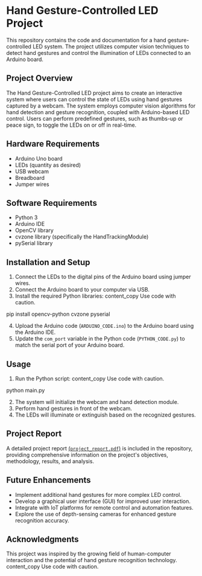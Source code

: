 # Hand Gesture-Controlled LED Project

This repository contains the code and documentation for a hand gesture-controlled LED system. The project utilizes computer vision techniques to detect hand gestures and control the illumination of LEDs connected to an Arduino board.

## Project Overview

The Hand Gesture-Controlled LED project aims to create an interactive system where users can control the state of LEDs using hand gestures captured by a webcam. The system employs computer vision algorithms for hand detection and gesture recognition, coupled with Arduino-based LED control. Users can perform predefined gestures, such as thumbs-up or peace sign, to toggle the LEDs on or off in real-time.

## Hardware Requirements

* Arduino Uno board
* LEDs (quantity as desired)
* USB webcam
* Breadboard
* Jumper wires

## Software Requirements

* Python 3
* Arduino IDE
* OpenCV library
* cvzone library (specifically the HandTrackingModule)
* pySerial library

## Installation and Setup

1. Connect the LEDs to the digital pins of the Arduino board using jumper wires.
2. Connect the Arduino board to your computer via USB.
3. Install the required Python libraries:
content_copy
Use code with caution.

pip install opencv-python cvzone pyserial

4. Upload the Arduino code (`ARDUINO_CODE.ino`) to the Arduino board using the Arduino IDE.
5. Update the `com_port` variable in the Python code (`PYTHON_CODE.py`) to match the serial port of your Arduino board.

## Usage

1. Run the Python script:
content_copy
Use code with caution.

python main.py

2. The system will initialize the webcam and hand detection module.
3. Perform hand gestures in front of the webcam.
4. The LEDs will illuminate or extinguish based on the recognized gestures.

## Project Report

A detailed project report [(`project_report.pdf`)](https://github.com/harinarayanan-kp/Hand-Gesture-Controller-Arduino/blob/main/report1.pdf) is included in the repository, providing comprehensive information on the project's objectives, methodology, results, and analysis.

## Future Enhancements

* Implement additional hand gestures for more complex LED control.
* Develop a graphical user interface (GUI) for improved user interaction.
* Integrate with IoT platforms for remote control and automation features.
* Explore the use of depth-sensing cameras for enhanced gesture recognition accuracy.

## Acknowledgments

This project was inspired by the growing field of human-computer interaction and the potential of hand gesture recognition technology.
content_copy
Use code with caution.
